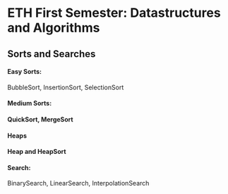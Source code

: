 <h1> ETH First Semester: Datastructures and Algorithms </h1>
<h2> Sorts and Searches </h2>
<h4> Easy Sorts:</h4>BubbleSort, InsertionSort, SelectionSort  
<h4>Medium Sorts: <h4>QuickSort, MergeSort  
<h4>Heaps <h4> Heap and HeapSort 
<h4>Search:</h4> BinarySearch, LinearSearch, InterpolationSearch  
